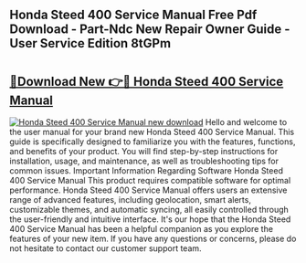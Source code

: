 ## Honda Steed 400 Service Manual Free Pdf Download - Part-Ndc New Repair Owner Guide - User Service Edition 8tGPm

# <h2><a href="http://bc48860.oget.top/?id=Honda+Steed+400+Service+Manual">🔗Download New 👉🔴 Honda Steed 400 Service Manual</a></h2>

[![Honda Steed 400 Service Manual new download](https://i.imgur.com/5g1atiW.png)](http://bc48860.oget.top/?id=Honda+Steed+400+Service+Manual)
Hello and welcome to the user manual for your brand new Honda Steed 400 Service Manual. This guide is specifically designed to familiarize you with the features, functions, and benefits of your product. You will find step-by-step instructions for installation, usage, and maintenance, as well as troubleshooting tips for common issues. Important Information Regarding Software Honda Steed 400 Service Manual This product requires compatible software for optimal performance. Honda Steed 400 Service Manual offers users an extensive range of advanced features, including geolocation, smart alerts, customizable themes, and automatic syncing, all easily controlled through the user-friendly and intuitive interface. It's our hope that the Honda Steed 400 Service Manual has been a helpful companion as you explore the features of your new item. If you have any questions or concerns, please do not hesitate to contact our customer support team.
